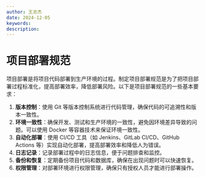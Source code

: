 ```yaml
---
author: 王志杰
date: 2024-12-05
keywords:
description:
---
```


# 项目部署规范

项目部署是将项目代码部署到生产环境的过程。制定项目部署规范是为了把项目部署过程标准化，提高部署效率，降低部署风险。以下是项目部署规范的一些基本要求：

1. **版本控制**：使用 Git 等版本控制系统进行代码管理，确保代码的可追溯性和版本一致性。
2. **环境一致性**：确保开发、测试和生产环境的一致性，避免因环境差异导致的问题。可以使用 Docker 等容器技术来保证环境一致性。
3. **自动化部署**：使用 CI/CD 工具（如 Jenkins、GitLab CI/CD、GitHub Actions 等）实现自动化部署，提高部署效率和降低人为错误。
4. **日志记录**：记录部署过程中的日志信息，便于问题排查和监控。
5. **备份和恢复**：定期备份项目代码和数据库，确保在出现问题时可以快速恢复。
6. **权限管理**：对部署环境进行权限管理，确保只有授权人员才能进行部署操作。
